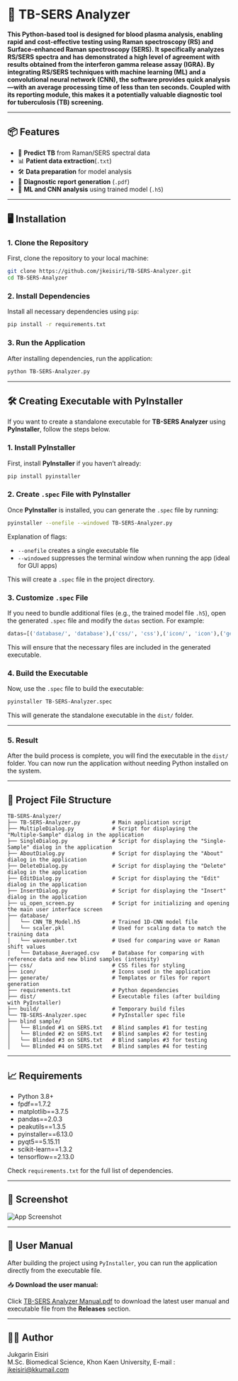 # 🧪 TB-SERS Analyzer

**This Python-based tool is designed for blood plasma analysis, enabling rapid and cost-effective testing using Raman spectroscopy (RS) and Surface-enhanced Raman spectroscopy (SERS). It specifically analyzes RS/SERS spectra and has demonstrated a high level of agreement with results obtained from the interferon gamma release assay (IGRA). By integrating RS/SERS techniques with machine learning (ML) and a convolutional neural network (CNN), the software provides quick analysis—with an average processing time of less than ten seconds. Coupled with its reporting module, this makes it a potentially valuable diagnostic tool for tuberculosis (TB) screening.**

---

## 📦 Features

- 🧬 **Predict TB** from Raman/SERS spectral data
- 📊 **Patient data extraction**(`.txt`)
- 🛠️ **Data preparation** for model analysis
- 📑 **Diagnostic report generation** (`.pdf`)
- 🤖 **ML and CNN analysis** using trained model (`.h5`)

---

## 🖥️ Installation

### 1. Clone the Repository

First, clone the repository to your local machine:

```bash
git clone https://github.com/jkeisiri/TB-SERS-Analyzer.git
cd TB-SERS-Analyzer
```

### 2. Install Dependencies

Install all necessary dependencies using `pip`:

```bash
pip install -r requirements.txt
```

### 3. Run the Application

After installing dependencies, run the application:

```bash
python TB-SERS-Analyzer.py
```

---

## 🛠️ Creating Executable with PyInstaller

If you want to create a standalone executable for **TB-SERS Analyzer** using **PyInstaller**, follow the steps below.

### 1. Install PyInstaller

First, install **PyInstaller** if you haven’t already:

```bash
pip install pyinstaller
```

### 2. Create `.spec` File with PyInstaller

Once **PyInstaller** is installed, you can generate the `.spec` file by running:

```bash
pyinstaller --onefile --windowed TB-SERS-Analyzer.py
```

Explanation of flags:

- `--onefile` creates a single executable file
- `--windowed` suppresses the terminal window when running the app (ideal for GUI apps)

This will create a `.spec` file in the project directory.

### 3. Customize `.spec` File

If you need to bundle additional files (e.g., the trained model file `.h5`), open the generated `.spec` file and modify the `datas` section. For example:

```python
datas=[('database/', 'database'),('css/', 'css'),('icon/', 'icon'),('generate/', 'generate'),('requirements.txt', '.')]
```

This will ensure that the necessary files are included in the generated executable.

### 4. Build the Executable

Now, use the `.spec` file to build the executable:

```bash
pyinstaller TB-SERS-Analyzer.spec
```

This will generate the standalone executable in the `dist/` folder.

---

### 5. Result
After the build process is complete, you will find the executable in the `dist/` folder. You can now run the application without needing Python installed on the system.

---

## 📂 Project File Structure

```
TB-SERS-Analyzer/
├── TB-SERS-Analyzer.py          # Main application script
├── MultipleDialog.py            # Script for displaying the "Multiple-Sample" dialog in the application
├── SingleDialog.py              # Script for displaying the "Single-Sample" dialog in the application
├── AboutDialog.py               # Script for displaying the "About" dialog in the application
├── DeleteDialog.py              # Script for displaying the "Delete" dialog in the application
├── EditDialog.py                # Script for displaying the "Edit" dialog in the application
├── InsertDialog.py              # Script for displaying the "Insert" dialog in the application
├── ui_open_screen.py            # Script for initializing and opening the main user interface screen
├── database/
│   └── CNN_TB_Model.h5          # Trained 1D-CNN model file
│   └── scaler.pkl               # Used for scaling data to match the training data
│   └── wavenumber.txt           # Used for comparing wave or Raman shift values
│   └── Database_Averaged.csv    # Database for comparing with reference data and new blind samples (intensity)
├── css/                         # CSS files for styling
├── icon/                        # Icons used in the application
├── generate/                    # Templates or files for report generation
├── requirements.txt             # Python dependencies
├── dist/                        # Executable files (after building with PyInstaller)
├── build/                       # Temporary build files
└── TB-SERS-Analyzer.spec        # PyInstaller spec file
├── blind sample/
│   └── Blinded #1 on SERS.txt   # Blind samples #1 for testing
│   └── Blinded #2 on SERS.txt   # Blind samples #2 for testing
│   └── Blinded #3 on SERS.txt   # Blind samples #3 for testing
│   └── Blinded #4 on SERS.txt   # Blind samples #4 for testing
```

---

## 📈 Requirements

- Python 3.8+
- fpdf==1.7.2
- matplotlib==3.7.5
- pandas==2.0.3
- peakutils==1.3.5
- pyinstaller==6.13.0
- pyqt5==5.15.11
- scikit-learn==1.3.2
- tensorflow==2.13.0

Check `requirements.txt` for the full list of dependencies.

---

## 📸 Screenshot
![App Screenshot](https://github.com/user-attachments/assets/689ab44d-eea9-4b1b-83b3-5ca05eab7fa7)

---

## 📘 User Manual
After building the project using `PyInstaller`, you can run the application directly from the executable file.

📥 **Download the user manual:**


Click [TB-SERS Analyzer Manual.pdf](https://github.com/user-attachments/files/22749221/TB-SERS.Analyzer.Manual.pdf) to download the latest user manual and executable file from the **Releases** section.

---

## 🧑‍💻 Author

Jukgarin Eisiri  
M.Sc. Biomedical Science, Khon Kaen University, E-mail : jkeisiri@kkumail.com

